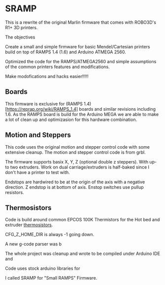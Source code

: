 #  SRAMP  #

This is a rewrite of the original Marlin firmware that comes with ROBO3D's R1+  3D printers.

The  objectives

Create a small and simple firmware for basic Mendel/Cartesian printers build on top of RAMPS 1.4 (1.6) and Arduino ATMEGA 2560.  

Optimized the code for the RAMPS/ATMEGA2560 and simple assumptions of the common printers features and modifications.

Make modofications and hacks easier!!!!!


## Boards ##

This firmware is exclusive for (RAMPS 1.4)[https://reprap.org/wiki/RAMPS_1.4]  boards and similar revisions including 1.6.  As the RAMPS board is build for the Arduino MEGA we are able to make a lot of clean up and optimizasion for this hardware combination.

## Motion and Steppers ##

This code uses the original motion and stepper control code with some extensive cleanup. The motion and stepper control code is from grbl. 

The firmware supports basix X, Y, Z (optional double z steppers). With up-to two extruders. Work on dual carriage/extruders is half-baked since I don't have a printer to test with. 

Endstops are hardwired to be at the origin of the axis with a negative direction. Z endstop is at bottom of axis. Enstop switches use pullup resistors.

## Thermosistors ##

Code is build around common EPCOS 100K Thermistors for the Hot bed and extruder [thermosistors](https://reprap.org/wiki/Thermistor).



CFG_Z_HOME_DIR is always -1 going down.

A new g-code parser was b

The whole project was cleanup and wrote to be compiled under Arduino IDE and  

Code uses stock arduino libraries for

I called SRAMP for "Small RAMPS" Firmware.
